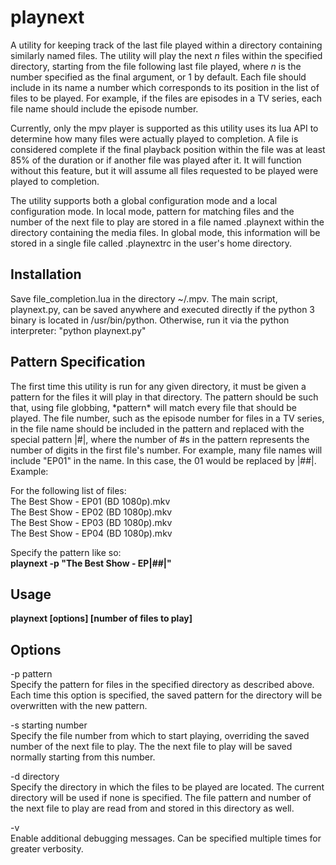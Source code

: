 playnext
========
A utility for keeping track of the last file played within a directory containing similarly named files. The utility will play the next *n* files within the specified directory, starting from the file following last file played, where *n* is the number specified as the final argument, or 1 by default. Each file should include in its name a number which corresponds to its position in the list of files to be played. For example, if the files are episodes in a TV series, each file name should include the episode number.

Currently, only the mpv player is supported as this utility uses its lua API to determine how many files were actually played to completion. A file is considered complete if the final playback position within the file was at least 85% of the duration or if another file was played after it. It will function without this feature, but it will assume all files requested to be played were played to completion. 

The utility supports both a global configuration mode and a local configuration mode. In local mode, pattern for matching files and the number of the next file to play are stored in a file named .playnext within the directory containing the media files. In global mode, this information will be stored in a single file called .playnextrc in the user's home directory.

Installation
------------
Save file\_completion.lua in the directory ~/.mpv. The main script, playnext.py, can be saved anywhere and executed directly if the python 3 binary is located in /usr/bin/python. Otherwise, run it via the python interpreter: "python playnext.py"

Pattern Specification
---------------------
The first time this utility is run for any given directory, it must be given a pattern for the files it will play in that directory. The pattern should be such that, using file globbing, \*pattern\* will match every file that should be played. The file number, such as the episode number for files in a TV series, in the file name should be included in the pattern and replaced with the special pattern |#|, where the number of #s in the pattern represents the number of digits in the first file's number. For example, many file names will include "EP01" in the name. In this case, the 01 would be replaced by |##|. Example:

For the following list of files:  
The Best Show - EP01 (BD 1080p).mkv  
The Best Show - EP02 (BD 1080p).mkv  
The Best Show - EP03 (BD 1080p).mkv  
The Best Show - EP04 (BD 1080p).mkv  

Specify the pattern like so:  
**playnext -p "The Best Show - EP|##|"**

Usage
-----
**playnext [options] [number of files to play]**

Options
-------
-p pattern  
Specify the pattern for files in the specified directory as described above. Each time this option is specified, the saved pattern for the directory will be overwritten with the new pattern.

-s starting number  
Specify the file number from which to start playing, overriding the saved number of the next file to play. The the next file to play will be saved normally starting from this number.

-d directory  
Specify the directory in which the files to be played are located. The current directory will be used if none is specified. The file pattern and number of the next file to play are read from and stored in this directory as well.

-v  
Enable additional debugging messages. Can be specified multiple times for greater verbosity.
